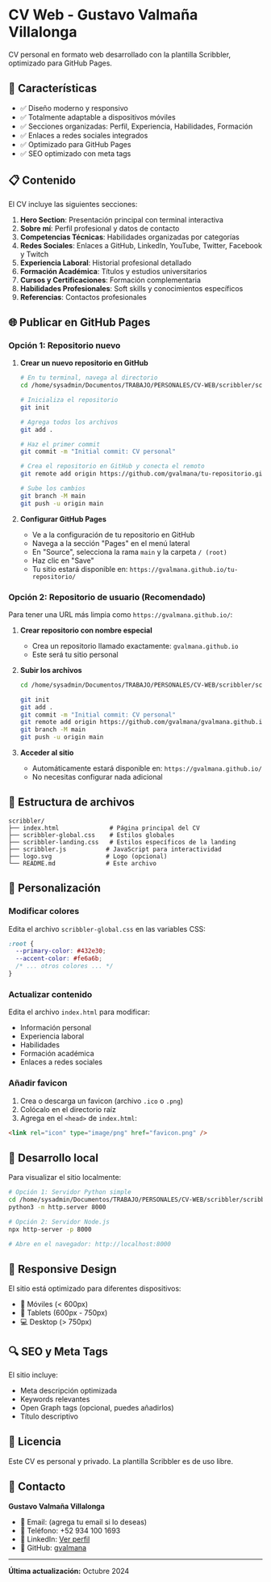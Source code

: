# CV Web - Gustavo Valmaña Villalonga

CV personal en formato web desarrollado con la plantilla Scribbler, optimizado para GitHub Pages.

## 🚀 Características

- ✅ Diseño moderno y responsivo
- ✅ Totalmente adaptable a dispositivos móviles
- ✅ Secciones organizadas: Perfil, Experiencia, Habilidades, Formación
- ✅ Enlaces a redes sociales integrados
- ✅ Optimizado para GitHub Pages
- ✅ SEO optimizado con meta tags

## 📋 Contenido

El CV incluye las siguientes secciones:

1. **Hero Section**: Presentación principal con terminal interactiva
2. **Sobre mí**: Perfil profesional y datos de contacto
3. **Competencias Técnicas**: Habilidades organizadas por categorías
4. **Redes Sociales**: Enlaces a GitHub, LinkedIn, YouTube, Twitter, Facebook y Twitch
5. **Experiencia Laboral**: Historial profesional detallado
6. **Formación Académica**: Títulos y estudios universitarios
7. **Cursos y Certificaciones**: Formación complementaria
8. **Habilidades Profesionales**: Soft skills y conocimientos específicos
9. **Referencias**: Contactos profesionales

## 🌐 Publicar en GitHub Pages

### Opción 1: Repositorio nuevo

1. **Crear un nuevo repositorio en GitHub**

   ```bash
   # En tu terminal, navega al directorio
   cd /home/sysadmin/Documentos/TRABAJO/PERSONALES/CV-WEB/scribbler/scribbler

   # Inicializa el repositorio
   git init

   # Agrega todos los archivos
   git add .

   # Haz el primer commit
   git commit -m "Initial commit: CV personal"

   # Crea el repositorio en GitHub y conecta el remoto
   git remote add origin https://github.com/gvalmana/tu-repositorio.git

   # Sube los cambios
   git branch -M main
   git push -u origin main
   ```

2. **Configurar GitHub Pages**
   - Ve a la configuración de tu repositorio en GitHub
   - Navega a la sección "Pages" en el menú lateral
   - En "Source", selecciona la rama `main` y la carpeta `/ (root)`
   - Haz clic en "Save"
   - Tu sitio estará disponible en: `https://gvalmana.github.io/tu-repositorio/`

### Opción 2: Repositorio de usuario (Recomendado)

Para tener una URL más limpia como `https://gvalmana.github.io/`:

1. **Crear repositorio con nombre especial**

   - Crea un repositorio llamado exactamente: `gvalmana.github.io`
   - Este será tu sitio personal

2. **Subir los archivos**

   ```bash
   cd /home/sysadmin/Documentos/TRABAJO/PERSONALES/CV-WEB/scribbler/scribbler

   git init
   git add .
   git commit -m "Initial commit: CV personal"
   git remote add origin https://github.com/gvalmana/gvalmana.github.io.git
   git branch -M main
   git push -u origin main
   ```

3. **Acceder al sitio**
   - Automáticamente estará disponible en: `https://gvalmana.github.io/`
   - No necesitas configurar nada adicional

## 📝 Estructura de archivos

```
scribbler/
├── index.html              # Página principal del CV
├── scribbler-global.css    # Estilos globales
├── scribbler-landing.css   # Estilos específicos de la landing
├── scribbler.js           # JavaScript para interactividad
├── logo.svg               # Logo (opcional)
└── README.md              # Este archivo
```

## 🎨 Personalización

### Modificar colores

Edita el archivo `scribbler-global.css` en las variables CSS:

```css
:root {
  --primary-color: #432e30;
  --accent-color: #fe6a6b;
  /* ... otros colores ... */
}
```

### Actualizar contenido

Edita el archivo `index.html` para modificar:

- Información personal
- Experiencia laboral
- Habilidades
- Formación académica
- Enlaces a redes sociales

### Añadir favicon

1. Crea o descarga un favicon (archivo `.ico` o `.png`)
2. Colócalo en el directorio raíz
3. Agrega en el `<head>` de `index.html`:

```html
<link rel="icon" type="image/png" href="favicon.png" />
```

## 🔧 Desarrollo local

Para visualizar el sitio localmente:

```bash
# Opción 1: Servidor Python simple
cd /home/sysadmin/Documentos/TRABAJO/PERSONALES/CV-WEB/scribbler/scribbler
python3 -m http.server 8000

# Opción 2: Servidor Node.js
npx http-server -p 8000

# Abre en el navegador: http://localhost:8000
```

## 📱 Responsive Design

El sitio está optimizado para diferentes dispositivos:

- 📱 Móviles (< 600px)
- 📱 Tablets (600px - 750px)
- 💻 Desktop (> 750px)

## 🔍 SEO y Meta Tags

El sitio incluye:

- Meta descripción optimizada
- Keywords relevantes
- Open Graph tags (opcional, puedes añadirlos)
- Título descriptivo

## 📄 Licencia

Este CV es personal y privado. La plantilla Scribbler es de uso libre.

## 👤 Contacto

**Gustavo Valmaña Villalonga**

- 📧 Email: (agrega tu email si lo deseas)
- 📱 Teléfono: +52 934 100 1693
- 🔗 LinkedIn: [Ver perfil](https://www.linkedin.com/in/gustavo-valma%C3%B1a-villalonga-9a5b95119/)
- 🐙 GitHub: [gvalmana](https://github.com/gvalmana)

---

**Última actualización:** Octubre 2024
